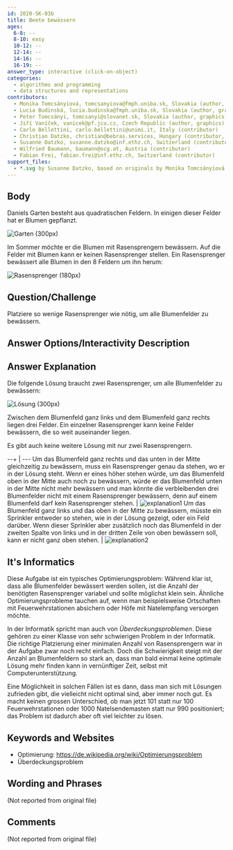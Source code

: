 ```yaml
---
id: 2020-SK-03b
title: Beete bewässern
ages:
  6-8: --
  8-10: easy
  10-12: --
  12-14: --
  14-16: --
  16-19: --
answer_type: interactive (click-on-object)
categories:
  - algorithms and programming
  - data structures and representations
contributors:
  - Monika Tomcsányiová, tomcsanyiova@fmph.uniba.sk, Slovakia (author, graphics)
  - Lucia Budinská, lucia.budinska@fmph.uniba.sk, Slovakia (author, graphics)
  - Peter Tomcsányi, tomcsanyi@slovanet.sk, Slovakia (author, graphics)
  - Jiří Vaníček, vanicek@pf.jcu.cz, Czech Republic (author, graphics)
  - Carlo Bellettini, carlo.bellettini@unimi.it, Italy (contributor)
  - Christian Datzko, christian@bebras.services, Hungary (contributor, translation from English into German)
  - Susanne Datzko, susanne.datzko@inf.ethz.ch, Switzerland (contributor, graphics)
  - Wilfried Baumann, baumann@ocg.at, Austria (contributor)
  - Fabian Frei, fabian.frei@inf.ethz.ch, Switzerland (contributor)
support_files:
  - *.svg by Susanne Datzko, based on originals by Monika Tomcsányiová and Lucia Budinská and Peter Tomcsányi and Jiří Vaníček
---
```



## Body

Daniels Garten besteht aus quadratischen Feldern. In einigen dieser Felder hat er Blumen gepflanzt. 

![](graphics/2020-SK-03b_taskbody1-compatible.svg "Garten (300px)")

Im Sommer möchte er die Blumen mit Rasensprengern bewässern. Auf die Felder mit Blumen kann er keinen Rasensprenger stellen. Ein Rasensprenger bewässert alle Blumen in den 8 Feldern um ihn herum:

![](graphics/2020-SK-03b_taskbody2-compatible.svg "Rasensprenger (180px)")


## Question/Challenge

Platziere so wenige Rasensprenger wie nötig, um alle Blumenfelder zu bewässern.


## Answer Options/Interactivity Description

<!-- empty -->


## Answer Explanation

Die folgende Lösung braucht zwei Rasensprenger, um alle Blumenfelder zu bewässern:

![](graphics/2020-SK-03b_explanation.svg "Lösung (300px)")

Zwischen dem Blumenfeld ganz links und dem Blumenfeld ganz rechts liegen drei Felder. Ein einzelner Rasensprenger kann keine Felder bewässern, die so weit auseinander liegen.

Es gibt auch keine weitere Lösung mit nur zwei Rasensprengern.

--+ | ---
Um das Blumenfeld ganz rechts und das unten in der Mitte gleichzeitig zu bewässern, muss ein Rasensprenger genau da stehen, wo er in der Lösung steht. Wenn er eines höher stehen würde, um das Blumenfeld oben in der Mitte auch noch zu bewässern, würde er das Blumenfeld unten in der Mitte nicht mehr bewässern und man könnte die verbleibenden drei Blumenfelder nicht mit einem Rasensprenger bewässern, denn auf einem Blumenfeld darf kein Rasensprenger stehen. | ![explanation1]
Um das Blumenfeld ganz links und das oben in der Mitte zu bewässern, müsste ein Sprinkler entweder so stehen, wie in der Lösung gezeigt, oder ein Feld darüber. Wenn dieser Sprinkler aber zusätzlich noch das Blumenfeld in der zweiten Spalte von links und in der dritten Zeile von oben bewässern soll, kann er nicht ganz oben stehen. | ![explanation2]

[explanation1]: graphics/2020-SK-03b_explanation2.svg "Erläuterung 1 (200px)"
[explanation2]: graphics/2020-SK-03b_explanation3.svg "Erläuterung 2 (200px)"


## It's Informatics

Diese Aufgabe ist ein typisches Optimierungsproblem: Während klar ist, dass alle Blumenfelder bewässert werden sollen, ist die Anzahl der benötigten Rasensprenger variabel und sollte möglichst klein sein. Ähnliche Optimierungsprobleme tauchen auf, wenn man beispielsweise Ortschaften mit Feuerwehrstationen absichern oder Höfe mit Natelempfang versorgen möchte.

In der Informatik spricht man auch von _Überdeckungsproblemen_. Diese gehören zu einer Klasse von sehr schwierigen Problem in der Informatik. Die richtige Platzierung einer minimalen Anzahl von Rasensprengern war in der Aufgabe zwar noch recht einfach. Doch die Schwierigkeit steigt mit der Anzahl an Blumenfeldern so stark an, dass man bald einmal keine optimale Lösung mehr finden kann in vernünftiger Zeit, selbst mit Computerunterstützung. 

Eine Möglichkeit in solchen Fällen ist es dann, dass man sich mit Lösungen zufrieden gibt, die vielleicht nicht optimal sind, aber immer noch gut. Es macht keinen grossen Unterschied, ob man jetzt 101 statt nur 100 Feuerwehrstationen oder 1000 Natelsendemasten statt nur 990 positioniert; das Problem ist dadurch aber oft viel leichter zu lösen. 


## Keywords and Websites

 - Optimierung: https://de.wikipedia.org/wiki/Optimierungsproblem
 - Überdeckungsproblem


## Wording and Phrases

(Not reported from original file)


## Comments

(Not reported from original file)
